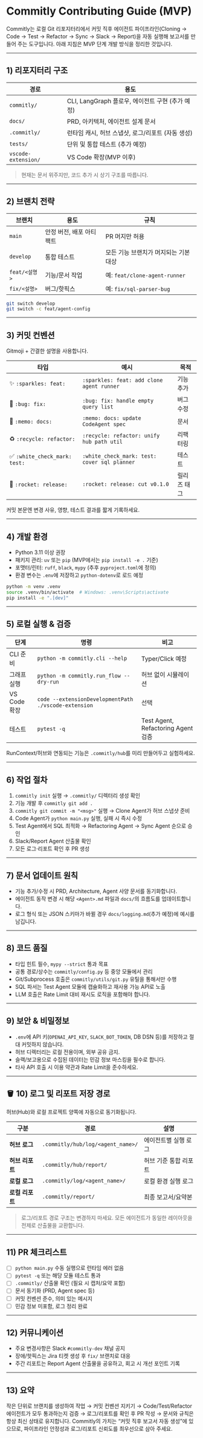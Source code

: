 # Commitly Contributing Guide (MVP)

Commitly는 로컬 Git 리포지터리에서 커밋 직후 에이전트 파이프라인(Cloning → Code → Test → Refactor → Sync → Slack → Report)을 자동 실행해 보고서를 만들어 주는 도구입니다. 아래 지침은 MVP 단계 개발 방식을 정리한 것입니다.

---

## 1) 리포지터리 구조

| 경로 | 용도 |
|------|------|
| `commitly/` | CLI, LangGraph 플로우, 에이전트 구현 (추가 예정) |
| `docs/` | PRD, 아키텍처, 에이전트 설계 문서 |
| `.commitly/` | 런타임 캐시, 허브 스냅샷, 로그/리포트 (자동 생성) |
| `tests/` | 단위 및 통합 테스트 (추가 예정) |
| `vscode-extension/` | VS Code 확장(MVP 이후) |

> 현재는 문서 위주지만, 코드 추가 시 상기 구조를 따릅니다.

---

## 2) 브랜치 전략

| 브랜치 | 용도 | 규칙 |
|--------|------|------|
| `main` | 안정 버전, 배포 아티팩트 | PR 머지만 허용 |
| `develop` | 통합 테스트 | 모든 기능 브랜치가 머지되는 기본 대상 |
| `feat/<설명>` | 기능/문서 작업 | 예: `feat/clone-agent-runner` |
| `fix/<설명>` | 버그/핫픽스 | 예: `fix/sql-parser-bug` |

```bash
git switch develop
git switch -c feat/agent-config
```

---

## 3) 커밋 컨벤션

Gitmoji + 간결한 설명을 사용합니다.

| 타입 | 예시 | 목적 |
|------|------|------|
| ✨ `:sparkles: feat:` | `:sparkles: feat: add clone agent runner` | 기능 추가 |
| 🐛 `:bug: fix:` | `:bug: fix: handle empty query list` | 버그 수정 |
| 📝 `:memo: docs:` | `:memo: docs: update CodeAgent spec` | 문서 |
| ♻️ `:recycle: refactor:` | `:recycle: refactor: unify hub path util` | 리팩터링 |
| ✅ `:white_check_mark: test:` | `:white_check_mark: test: cover sql planner` | 테스트 |
| 🚀 `:rocket: release:` | `:rocket: release: cut v0.1.0` | 릴리즈 태그 |

커밋 본문엔 변경 사유, 영향, 테스트 결과를 짧게 기록하세요.

---

## 4) 개발 환경

- Python 3.11 이상 권장
- 패키지 관리: `uv` 또는 `pip` (MVP에서는 `pip install -e .` 기준)
- 포맷터/린터: `ruff`, `black`, `mypy` (추후 `pyproject.toml`에 정의)
- 환경 변수는 `.env`에 저장하고 `python-dotenv`로 로드 예정

```bash
python -m venv .venv
source .venv/bin/activate  # Windows: .venv\Scripts\activate
pip install -e ".[dev]"
```

---

## 5) 로컬 실행 & 검증

| 단계 | 명령 | 비고 |
|------|------|------|
| CLI 준비 | `python -m commitly.cli --help` | Typer/Click 예정 |
| 그래프 실행 | `python -m commitly.run_flow --dry-run` | 허브 없이 시뮬레이션 |
| VS Code 확장 | `code --extensionDevelopmentPath ./vscode-extension` | 선택 |
| 테스트 | `pytest -q` | Test Agent, Refactoring Agent 검증 |

RunContext/허브와 연동되는 기능은 `.commitly/hub`를 미리 만들어두고 실험하세요.

---

## 6) 작업 절차

1. `commitly init` 실행 → `.commitly/` 디렉터리 생성 확인
2. 기능 개발 후 `commitly git add .`
3. `commitly git commit -m "<msg>"` 실행 → Clone Agent가 허브 스냅샷 준비
4. Code Agent가 `python main.py` 실행, 실패 시 즉시 수정
5. Test Agent에서 SQL 최적화 → Refactoring Agent → Sync Agent 순으로 승인
6. Slack/Report Agent 산출물 확인
7. 모든 로그·리포트 확인 후 PR 생성

---

## 7) 문서 업데이트 원칙

- 기능 추가/수정 시 PRD, Architecture, Agent 사양 문서를 동기화합니다.
- 에이전트 동작 변경 시 해당 `<Agent>.md` 파일과 `docs/`의 흐름도를 업데이트합니다.
- 로그 형식 또는 JSON 스키마가 바뀔 경우 `docs/logging.md`(추가 예정)에 예시를 남깁니다.

---

## 8) 코드 품질

- 타입 힌트 필수, `mypy --strict` 통과 목표
- 공통 경로/상수는 `commitly/config.py` 등 중앙 모듈에서 관리
- Git/Subprocess 호출은 `commitly/utils/git.py` 유틸을 통해서만 수행
- SQL 파서는 Test Agent 모듈에 캡슐화하고 재사용 가능 API로 노출
- LLM 호출은 Rate Limit 대비 재시도 로직을 포함해야 합니다.

---

## 9) 보안 & 비밀정보

- `.env`에 API 키(`OPENAI_API_KEY`, `SLACK_BOT_TOKEN`, DB DSN 등)를 저장하고 절대 커밋하지 않습니다.
- 허브 디렉터리는 로컬 전용이며, 외부 공유 금지.
- 슬랙/보고용으로 수집된 데이터는 민감 정보 마스킹을 필수로 합니다.
- 타사 API 호출 시 이용 약관과 Rate Limit을 준수하세요.

---

## 🪣 10) 로그 및 리포트 저장 경로

허브(Hub)와 로컬 프로젝트 양쪽에 자동으로 동기화됩니다.

| 구분 | 경로 | 설명 |
|------|------|------|
| **허브 로그** | `.commitly/hub/log/<agent_name>/` | 에이전트별 실행 로그 |
| **허브 리포트** | `.commitly/hub/report/` | 허브 기준 통합 리포트 |
| **로컬 로그** | `.commitly/log/<agent_name>/` | 로컬 환경 실행 로그 |
| **로컬 리포트** | `.commitly/report/` | 최종 보고서/요약본 |

> 로그/리포트 경로 구조는 변경하지 마세요. 모든 에이전트가 동일한 레이아웃을 전제로 산출물을 교환합니다.

---

## 11) PR 체크리스트

- [ ] `python main.py` 수동 실행으로 런타임 에러 없음
- [ ] `pytest -q` 또는 해당 모듈 테스트 통과
- [ ] `.commitly/` 산출물 확인 (필요 시 캡처/요약 포함)
- [ ] 문서 동기화 (PRD, Agent spec 등)
- [ ] 커밋 컨벤션 준수, 의미 있는 메시지
- [ ] 민감 정보 미포함, 로그 정리 완료

---

## 12) 커뮤니케이션

- 주요 변경사항은 Slack `#commitly-dev` 채널 공지
- 장애/핫픽스는 Jira 티켓 생성 후 `fix/` 브랜치로 대응
- 주간 리포트는 Report Agent 산출물을 공유하고, 회고 시 개선 포인트 기록

---

## 13) 요약

작은 단위로 브랜치를 생성하여 작업 → 커밋 컨벤션 지키기 → Code/Test/Refactor 에이전트가 모두 통과하는지 검증 → 로그/리포트를 확인 후 PR 작성 → 문서와 규칙은 항상 최신 상태로 유지합니다. Commitly의 가치는 “커밋 직후 보고서 자동 생성”에 있으므로, 파이프라인 안정성과 로그/리포트 신뢰도를 최우선으로 삼아 주세요.

